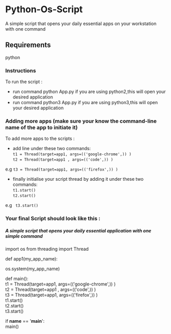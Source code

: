 # Python-Os-Script
A simple script that opens your daily essential apps on your workstation with one command

## Requirements
python

### Instructions
To run the script :

- run command python App.py if you are using python2,this will open your desired application
- run command python3 App.py if you are using python3,this will open your desired application

### Adding more apps (make sure your know the command-line name of the app to initiate it)
To add more apps to the scripts :
 - add line under these two commands: <br>
 `t1 = Thread(target=app1, args=(('google-chrome',)) )` <br>
 `t2 = Thread(target=app1 , args=(('code',)) )` <br>

e.g `` t3 = Thread(target=app1, args=(('firefox',)) ) ``

- finally initialise your script thread by adding it under these two commands: <br>
 `t1.start()` <br>
 `t2.start()` <br>

e.g `` t3.start()``

### Your final Script should look like this :

##### A simple script that opens your daily essential application with one simple command
import os
from threading import Thread

def app1(my_app_name):

  os.system(my_app_name)


def main(): <br>
 t1 = Thread(target=app1, args=(('google-chrome',)) ) <br>
 t2 = Thread(target=app1 , args=(('code',)) ) <br>
 t3 = Thread(target=app1, args=(('firefox',)) ) <br>
 t1.start() <br>
 t2.start() <br>
 t3.start() <br>


if __name__ == '__main__': <br>
 main()
 
